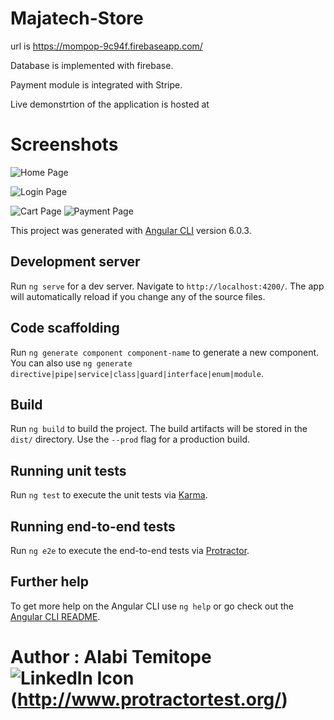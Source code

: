 # Majatech-Store


url is https://mompop-9c94f.firebaseapp.com/

Database is implemented with firebase.

Payment module is integrated with Stripe.

Live demonstrtion of the application is hosted at


# Screenshots

![Home Page](https://user-images.githubusercontent.com/20041050/209094986-6eab9528-5d6d-47da-a00d-7277da5afecb.png)

![Login Page](https://user-images.githubusercontent.com/20041050/209094902-d3dc814c-d8bb-4025-8903-7d5904457899.png)

![Cart Page](https://user-images.githubusercontent.com/20041050/209095530-a7fdcd72-4814-4752-b1f2-673b04b27ebb.png)
![Payment Page](https://user-images.githubusercontent.com/20041050/209095648-8e92af89-1828-4d9b-8945-64e254f156ac.png)






This project was generated with [Angular CLI](https://github.com/angular/angular-cli) version 6.0.3.

## Development server

Run `ng serve` for a dev server. Navigate to `http://localhost:4200/`. The app will automatically reload if you change any of the source files.

## Code scaffolding

Run `ng generate component component-name` to generate a new component. You can also use `ng generate directive|pipe|service|class|guard|interface|enum|module`.

## Build

Run `ng build` to build the project. The build artifacts will be stored in the `dist/` directory. Use the `--prod` flag for a production build.

## Running unit tests

Run `ng test` to execute the unit tests via [Karma](https://karma-runner.github.io).

## Running end-to-end tests

Run `ng e2e` to execute the end-to-end tests via [Protractor](http://www.protractortest.org/).

## Further help

To get more help on the Angular CLI use `ng help` or go check out the [Angular CLI README](https://github.com/angular/angular-cli/blob/master/README.md).


# Author : Alabi Temitope ![Linkedln Icon](https://user-images.githubusercontent.com/20041050/209115658-dcfea910-990f-41a2-a417-4e4ff8e7e2a4.png)(http://www.protractortest.org/)

